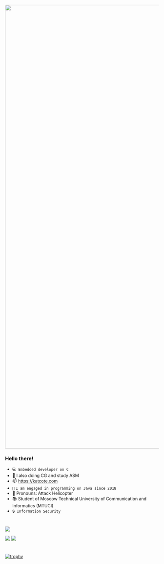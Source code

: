 <p align="center">
      <img src="https://i.ibb.co/Gs7gRHw/CSChat4-PS-2.png" width="1452">
</p>

### Hello there!
- `💻 Embedded developer on C`
- 🌱 I also doing CG and study ASM
- 📫 https://katcote.com
- `📖` `I am engaged in programming on Java since 2018`
- 👻 Pronouns: Attack Helicopter
- 📚 Student of Moscow Technical University of Communication and Informatics (MTUCI)
- `🔒 Information Security`

#

![](https://github-profile-summary-cards.vercel.app/api/cards/profile-details?username=KatCote&theme=github_dark)

![](https://github-profile-summary-cards.vercel.app/api/cards/most-commit-language?username=katcote&theme=github_dark)
![](https://github-profile-summary-cards.vercel.app/api/cards/repos-per-language?username=katcote&theme=github_dark)

#

[![trophy](https://github-profile-trophy.vercel.app/?username=KatCote&theme=matrix&no-frame=true&column=8&no-bg=true)](https://github.com/KatCote/github-profile-trophy)
